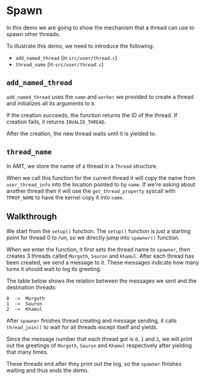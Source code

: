 # Spawn

In this demo we are going to show the mechanism that a thread can use to spawn other threads.

To illustrate this demo, we need to introduce the following:

* `add_named_thread` (in `src/user/thread.c`)
* `thread_name` (in `src/user/thread.c`)

## `add_named_thread`

`add_named_thread` uses the `name` and `worker` we provided to create a thread and initializes all its arguments to `0`.

If the creation succeeds, the function returns the ID of the thread. If creation fails, it returns `INVALID_THREAD`.

After the creation, the new thread waits until it is yielded to.

## `thread_name`

In AMT, we store the name of a thread in a `Thread` structure.

When we call this function for the current thread it will copy the name from `user_thread_info` into the location pointed to by `name`. If we're asking about another thread then it will use the `get_thread_property` syscall with `TPROP_NAME` to have the kernel copy it into `name`.

## Walkthrough

We start from the `setup()` function. The `setup()` function is just a starting point for thread 0 to run, so we directly jump into `spawner()` function.

When we enter the function, it first sets the thread name to `spawner`, then creates 3 threads called `Morgoth`, `Sauron` and `Khamul`. After each thread has been created, we send a message to it. These messages indicate how many turns it should wait to log its greeting.

The table below shows the relation between the messages we sent and the destination threads:

    0  ->  Morgoth
    1  ->  Sauron
    2  ->  Khamul

After `spawner` finishes thread creating and message sending, it calls `thread_join()` to wait for all threads except itself and yields.

Since the message number that each thread got is `0`, `1` and `2`, we will print out the greetings of `Morgoth`, `Sauron` and `Khamul` respectively after yielding that many times.

These threads end after they print out the log, so the `spawner` finishes waiting and thus ends the demo.

